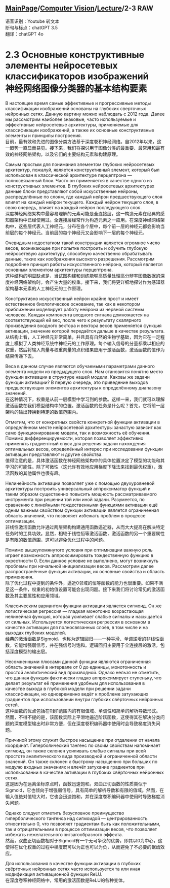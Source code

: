 ## [MainPage](../../index.md)/[Computer Vision](../README.md)/[Lecture](../Lecture.md)/2-3 RAW

语音识别：Youtube 转文本  
断句与标点：chatGPT 3.5  
翻译：chatGPT 4o  

# 2.3 Основные конструктивные элементы нейросетевых классификаторов изображений <br>神经网络图像分类器的基本结构要素

В настоящее время самые эффективные и прогрессивные методы классификации изображений основаны на глубоких сверточных нейронных сетях. Данную картину можно наблюдать с 2012 года. Далее мы рассмотрим наиболее знаковые, часто используемые и эффективные нейросетевые архитектуры, применяемые для классификации изображений, а также их основные конструктивные элементы и принципы построения.  
目前，最有效和先进的图像分类方法基于深度卷积神经网络。自2012年以来，这一趋势一直显而易见。接下来，我们将探讨用于图像分类的最重要、最常用和最有效的神经网络架构，以及它们的主要结构元素和构建原理。

Самым простым для понимания элементом глубоких нейросетевых архитектур, пожалуй, является конструктивный элемент, который был использован в классической архитектуре перцептрона — полносвязанный блок. Часто он применяется в качестве одного из конструктивных элементов. В глубоких нейросетевых архитектурах данные блоки представляют собой искусственные нейроны, распределённые по слоям, где каждый нейрон предшествующего слоя влияет на каждый нейрон текущего. Каждый нейрон текущего слоя, в свою очередь, влияет на каждый нейрон последующего слоя.  
深度神经网络架构中最容易理解的元素可能是全连接层，这一构造元素在经典的感知器架构中已经使用过。全连接层经常作为构造元素之一应用。在深度神经网络架构中，这些层代表人工神经元，分布在各个层中，每个前一层的神经元都会影响当前层的每个神经元。当前层的每个神经元又会影响下一层的每个神经元。

Очевидным недостатком такой конструкции является огромное число весов, возникающее при попытке построить и обучить глубокую нейросетевую архитектуру, способную качественно обрабатывать данные, такие как изображения высокого разрешения. Рассмотрим подробнее принцип работы искусственного нейрона, который является основным элементом архитектуры перцептрона.  
这种结构的明显缺点是，当试图构建和训练能够高质量处理高分辨率图像数据的深度神经网络架构时，会产生大量的权重。接下来，我们将更详细地探讨作为感知器架构基本元素的人工神经元的工作原理。

Конструктивно искусственный нейрон крайне прост и имеет естественное биологическое основание, так как в некотором приближении моделирует работу нейрона из нервной системы человека. Каждая компонента входного сигнала домножается на соответствующий ей вес, после чего к результату скалярного произведения входного вектора и вектора весов применяется функция активации, значение которой передаётся дальше в качестве результата.  
从结构上看，人工神经元非常简单，并且具有自然的生物学基础，因为它在一定程度上模拟了人类神经系统中神经元的工作原理。每个输入信号的分量都乘以相应的权重，然后将输入向量与权重向量的点积结果应用于激活函数，激活函数的值作为结果传递下去。

Веса в данном случае являются обучаемыми параметрами данного элемента модели из предыдущего слоя. Нам становится понятно место функции активации в структуре нашей модели. Каковы же задачи функции активации? В первую очередь, это приведение выходов предшествующих элементов архитектуры к определённому диапазону значений.  
在这种情况下，权重是从前一层模型中学习到的参数。这样一来，我们就可以理解激活函数在我们模型结构中的位置。激活函数的任务是什么呢？首先，它将前一层架构的输出转换到特定的数值范围内。

Отметим, что от конкретных свойств конкретной функции активации в определённом месте нейросетевой архитектуры зачастую зависит как само функционирование модели, так и возможность её обучения. Помимо дифференцируемости, которая позволяет эффективно применять градиентный спуск для решения задачи нахождения оптимальных весов, определённый интерес при исследовании функции активации представляют и другие свойства.  
值得注意的是，具体激活函数在神经网络架构中的具体位置决定了模型的功能和其学习的可能性。除了可微性（这允许有效地应用梯度下降法来找到最优权重），激活函数的其他属性也很有趣。

Нелинейность активации позволяет уже с помощью двухуровневой архитектуры построить универсальный аппроксиматор функций и таким образом существенно повысить мощность рассматриваемого инструмента при решении той или иной задачи. Разумеется, по сравнению с линейными тождественными функциями активации ещё одним важным свойством функции активации является ограниченная область значений, что позволяет избежать проблем в процессе оптимизации.  
非线性激活函数允许通过两层架构构建通用函数逼近器，从而大大提高在解决特定任务时的工具功效。显然，相较于线性恒等激活函数，激活函数的另一个重要属性是有限的数值范围，这可以避免优化过程中的问题。

Помимо вышеупомянутого условия при оптимизации важную роль играет возможность аппроксимировать тождественную функцию в окрестности 0. Если данное условие не выполнено, могут возникнуть проблемы при начальной инициализации весов. Рассмотрим далее распространённые функции активации, их основные свойства и область применения.  
除了优化过程中提到的条件外，逼近0邻域的恒等函数的能力也很重要。如果不满足这一条件，权重的初始值设置可能会出现问题。接下来我们将讨论常见的激活函数及其主要属性和应用领域。

Классическим вариантом функции активации является сигмоид. Он же логистическая регрессия — гладкая монотонно возрастающая нелинейная функция, которая усиливает слабые сигналы и насыщается от сильных. Используется логистическая регрессия в основном в качестве активации для полносвязанных слоёв, в том числе и на выходах глубоких моделей.  
经典的激活函数是Sigmoid，也称为逻辑回归——一种平滑、单调递增的非线性函数，它能增强弱信号，并在强信号时饱和。逻辑回归主要用于全连接层的激活，包括深度模型的输出层。

Несомненными плюсами данной функции являются ограниченная область значений в интервале от 0 до единицы, монотонность и простой аналитический вид производной. Однако нельзя не отметить, что данная функция фактически гладко аппроксимирует ступеньку, что делает результат её применения удобным для использования в качестве выхода в глубокой модели при решении задачи классификации, но одновременно ведёт к проблеме затухающих градиентов при использовании внутри глубоких свёрточных нейронных сетей.  
这种函数的优点包括在0到1范围内的有限值域、单调性和简单的解析导数形式。然而，不得不提的是，该函数实际上平滑地逼近阶跃函数，这使得其在解决分类问题的深度模型输出时非常方便，但在深度卷积编码器中使用时会导致梯度消失问题。

Причиной этому служит быстрое насыщение при отдалении от начала координат. Гиперболический тангенс по своим свойствам напоминает сигмоид, он также склонен усиливать слабые сигналы при всей простоте аналитического вида производной и ограниченной области значений. Он также склонен к быстрому насыщению при больших по модулю входных значениях и влечёт затухание градиентов при использовании в качестве активации в глубоких свёрточных нейронных сетях.  
这是因为在远离坐标原点时，函数迅速饱和。双曲正切函数的性质类似于Sigmoid，它也倾向于增强弱信号，具有简单的解析导数和有限的值域。然而，在输入值绝对值较大时，它也会迅速饱和，并在深度卷积编码器中使用时导致梯度消失问题。

Однако следует отметить безусловное преимущество гиперболического тангенса над сигмоидой — центрированность относительно 0, что позволяет градиентам быть как положительными, так и отрицательными в процессе оптимизации весов, что позволяет избежать нежелательного зигзагообразного эффекта.  
然而，双曲正切函数相对于Sigmoid有一个无可争议的优势，即其以0为中心，这使得在优化权重的过程中梯度既可以为正也可以为负，从而避免了不必要的锯齿效应。

Для использования в качестве функции активации в глубоких свёрточных нейронных сетях часто используется та или иная модификация активационной функции ReLU.  
在深度卷积神经网络中，常用的激活函数是ReLU的各种变体。